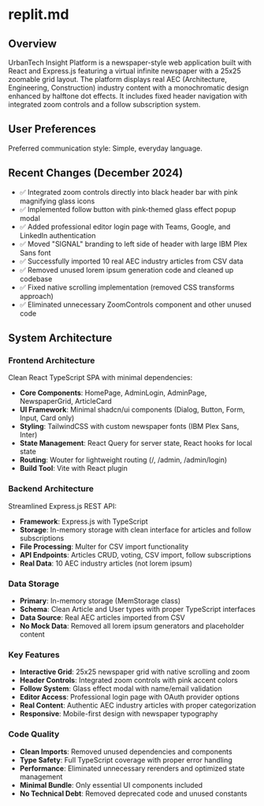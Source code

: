 # replit.md

## Overview

UrbanTech Insight Platform is a newspaper-style web application built with React and Express.js featuring a virtual infinite newspaper with a 25x25 zoomable grid layout. The platform displays real AEC (Architecture, Engineering, Construction) industry content with a monochromatic design enhanced by halftone dot effects. It includes fixed header navigation with integrated zoom controls and a follow subscription system.

## User Preferences

Preferred communication style: Simple, everyday language.

## Recent Changes (December 2024)

- ✅ Integrated zoom controls directly into black header bar with pink magnifying glass icons
- ✅ Implemented follow button with pink-themed glass effect popup modal
- ✅ Added professional editor login page with Teams, Google, and LinkedIn authentication
- ✅ Moved "SIGNAL" branding to left side of header with large IBM Plex Sans font
- ✅ Successfully imported 10 real AEC industry articles from CSV data
- ✅ Removed unused lorem ipsum generation code and cleaned up codebase
- ✅ Fixed native scrolling implementation (removed CSS transforms approach)
- ✅ Eliminated unnecessary ZoomControls component and other unused code

## System Architecture

### Frontend Architecture

Clean React TypeScript SPA with minimal dependencies:

- **Core Components**: HomePage, AdminLogin, AdminPage, NewspaperGrid, ArticleCard
- **UI Framework**: Minimal shadcn/ui components (Dialog, Button, Form, Input, Card only)
- **Styling**: TailwindCSS with custom newspaper fonts (IBM Plex Sans, Inter)
- **State Management**: React Query for server state, React hooks for local state  
- **Routing**: Wouter for lightweight routing (/, /admin, /admin/login)
- **Build Tool**: Vite with React plugin

### Backend Architecture

Streamlined Express.js REST API:

- **Framework**: Express.js with TypeScript
- **Storage**: In-memory storage with clean interface for articles and follow subscriptions
- **File Processing**: Multer for CSV import functionality
- **API Endpoints**: Articles CRUD, voting, CSV import, follow subscriptions
- **Real Data**: 10 AEC industry articles (not lorem ipsum)

### Data Storage

- **Primary**: In-memory storage (MemStorage class)
- **Schema**: Clean Article and User types with proper TypeScript interfaces
- **Data Source**: Real AEC articles imported from CSV
- **No Mock Data**: Removed all lorem ipsum generators and placeholder content

### Key Features

- **Interactive Grid**: 25x25 newspaper grid with native scrolling and zoom
- **Header Controls**: Integrated zoom controls with pink accent colors
- **Follow System**: Glass effect modal with name/email validation  
- **Editor Access**: Professional login page with OAuth provider options
- **Real Content**: Authentic AEC industry articles with proper categorization
- **Responsive**: Mobile-first design with newspaper typography

### Code Quality

- **Clean Imports**: Removed unused dependencies and components
- **Type Safety**: Full TypeScript coverage with proper error handling
- **Performance**: Eliminated unnecessary rerenders and optimized state management
- **Minimal Bundle**: Only essential UI components included
- **No Technical Debt**: Removed deprecated code and unused constants